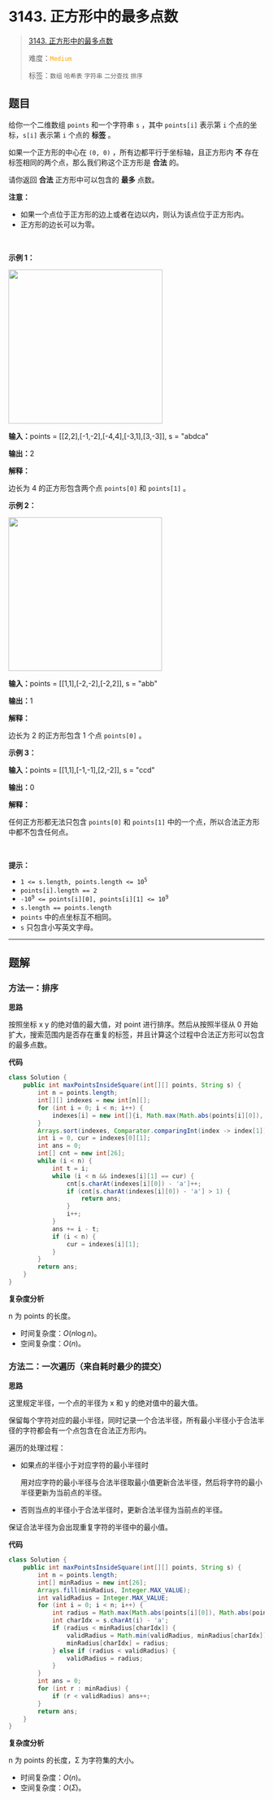 # 3143. 正方形中的最多点数

> [3143. 正方形中的最多点数](https://leetcode.cn/problems/maximum-points-inside-the-square/)
>
> 难度：<font color=orange>`Medium`</font>
>
> 标签：`数组` `哈希表` `字符串` `二分查找` `排序`

## 题目

<p>给你一个二维数组&nbsp;<code>points</code>&nbsp;和一个字符串&nbsp;<code>s</code>&nbsp;，其中&nbsp;<code>points[i]</code>&nbsp;表示第 <code>i</code>&nbsp;个点的坐标，<code>s[i]</code>&nbsp;表示第 <code>i</code>&nbsp;个点的 <strong>标签</strong>&nbsp;。</p>

<p>如果一个正方形的中心在&nbsp;<code>(0, 0)</code>&nbsp;，所有边都平行于坐标轴，且正方形内&nbsp;<strong>不</strong>&nbsp;存在标签相同的两个点，那么我们称这个正方形是&nbsp;<strong>合法</strong>&nbsp;的。</p>

<p>请你返回 <strong>合法</strong>&nbsp;正方形中可以包含的 <strong>最多</strong>&nbsp;点数。</p>

<p><strong>注意：</strong></p>

<ul>
	<li>如果一个点位于正方形的边上或者在边以内，则认为该点位于正方形内。</li>
	<li>正方形的边长可以为零。</li>
</ul>

<p>&nbsp;</p>

<p><strong class="example">示例 1：</strong></p>

<p><img alt="" src="https://assets.leetcode.com/uploads/2024/03/29/3708-tc1.png" style="width: 303px; height: 303px;" /></p>

<div class="example-block">
<p><span class="example-io"><b>输入：</b>points = [[2,2],[-1,-2],[-4,4],[-3,1],[3,-3]], s = "abdca"</span></p>

<p><span class="example-io"><b>输出：</b>2</span></p>

<p><strong>解释：</strong></p>

<p>边长为 4 的正方形包含两个点&nbsp;<code>points[0]</code> 和&nbsp;<code>points[1]</code>&nbsp;。</p>
</div>

<p><strong class="example">示例 2：</strong></p>

<p><img alt="" src="https://assets.leetcode.com/uploads/2024/03/29/3708-tc2.png" style="width: 302px; height: 302px;" /></p>

<div class="example-block">
<p><span class="example-io"><b>输入：</b>points = [[1,1],[-2,-2],[-2,2]], s = "abb"</span></p>

<p><span class="example-io"><b>输出：</b>1</span></p>

<p><strong>解释：</strong></p>

<p>边长为 2 的正方形包含 1 个点&nbsp;<code>points[0]</code>&nbsp;。</p>
</div>

<p><strong class="example">示例 3：</strong></p>

<div class="example-block">
<p><span class="example-io"><b>输入：</b>points = [[1,1],[-1,-1],[2,-2]], s = "ccd"</span></p>

<p><span class="example-io"><b>输出：</b>0</span></p>

<p><strong>解释：</strong></p>

<p>任何正方形都无法只包含&nbsp;<code>points[0]</code> 和&nbsp;<code>points[1]</code>&nbsp;中的一个点，所以合法正方形中都不包含任何点。</p>
</div>

<p>&nbsp;</p>

<p><strong>提示：</strong></p>

<ul>
	<li><code>1 &lt;= s.length, points.length &lt;= 10<sup>5</sup></code></li>
	<li><code>points[i].length == 2</code></li>
	<li><code>-10<sup>9</sup> &lt;= points[i][0], points[i][1] &lt;= 10<sup>9</sup></code></li>
	<li><code>s.length == points.length</code></li>
	<li><code>points</code>&nbsp;中的点坐标互不相同。</li>
	<li><code>s</code>&nbsp;只包含小写英文字母。</li>
</ul>


--------------------

## 题解

### 方法一：排序

**思路**

按照坐标 x y 的绝对值的最大值，对 point 进行排序。然后从按照半径从 0 开始扩大，搜索范围内是否存在重复的标签，并且计算这个过程中合法正方形可以包含的最多点数。

**代码**

```java
class Solution {
    public int maxPointsInsideSquare(int[][] points, String s) {
        int n = points.length;
        int[][] indexes = new int[n][];
        for (int i = 0; i < n; i++) {
            indexes[i] = new int[]{i, Math.max(Math.abs(points[i][0]), Math.abs(points[i][1]))};
        }
        Arrays.sort(indexes, Comparator.comparingInt(index -> index[1]));
        int i = 0, cur = indexes[0][1];
        int ans = 0;
        int[] cnt = new int[26];
        while (i < n) {
            int t = i;
            while (i < n && indexes[i][1] == cur) {
                cnt[s.charAt(indexes[i][0]) - 'a']++;
                if (cnt[s.charAt(indexes[i][0]) - 'a'] > 1) {
                    return ans;
                }
                i++;
            }
            ans += i - t;
            if (i < n) {
                cur = indexes[i][1];
            }
        }
        return ans;
    }
}
```

**复杂度分析**

n 为 points 的长度。

- 时间复杂度：$O(n \log n)$。
- 空间复杂度：$O(n)$。

### 方法二：一次遍历（来自耗时最少的提交）

**思路**

这里规定半径，一个点的半径为 x 和 y 的绝对值中的最大值。

保留每个字符对应的最小半径，同时记录一个合法半径，所有最小半径小于合法半径的字符都会有一个点包含在合法正方形内。

遍历的处理过程：

- 如果点的半径小于对应字符的最小半径时

  用对应字符的最小半径与合法半径取最小值更新合法半径，然后将字符的最小半径更新为当前点的半径。

- 否则当点的半径小于合法半径时，更新合法半径为当前点的半径。

保证合法半径为会出现重复字符的半径中的最小值。

**代码**

```java
class Solution {
    public int maxPointsInsideSquare(int[][] points, String s) {
        int n = points.length;
        int[] minRadius = new int[26];
        Arrays.fill(minRadius, Integer.MAX_VALUE);
        int validRadius = Integer.MAX_VALUE;
        for (int i = 0; i < n; i++) {
            int radius = Math.max(Math.abs(points[i][0]), Math.abs(points[i][1]));
            int charIdx = s.charAt(i) - 'a';
            if (radius < minRadius[charIdx]) {
                validRadius = Math.min(validRadius, minRadius[charIdx]);
                minRadius[charIdx] = radius;
            } else if (radius < validRadius) {
                validRadius = radius;
            }
        }
        int ans = 0;
        for (int r : minRadius) {
            if (r < validRadius) ans++;
        }
        return ans;
    }
}
```

**复杂度分析**

n 为 points 的长度，Ʃ 为字符集的大小。

- 时间复杂度：$O(n)$。
- 空间复杂度：$O(Ʃ)$。
